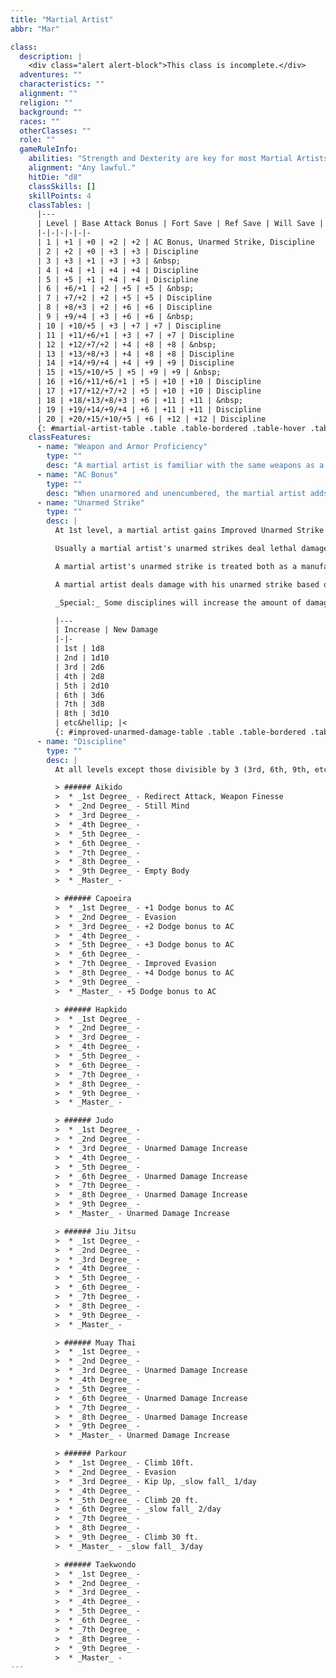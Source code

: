 ```yaml
---
title: "Martial Artist"
abbr: "Mar"

class:
  description: |
    <div class="alert alert-block">This class is incomplete.</div>
  adventures: ""
  characteristics: ""
  alignment: ""
  religion: ""
  background: ""
  races: ""
  otherClasses: ""
  role: ""
  gameRuleInfo:
    abilities: "Strength and Dexterity are key for most Martial Artists. Because the Martial Artist relies on his awareness of his surroundings as a means of protection, Wisdom is also an important ability for him."
    alignment: "Any lawful."
    hitDie: "d8"
    classSkills: []
    skillPoints: 4
    classTables: |
      |---
      | Level | Base Attack Bonus | Fort Save | Ref Save | Will Save | Special
      |-|-|-|-|-|-
      | 1 | +1 | +0 | +2 | +2 | AC Bonus, Unarmed Strike, Discipline
      | 2 | +2 | +0 | +3 | +3 | Discipline
      | 3 | +3 | +1 | +3 | +3 | &nbsp;
      | 4 | +4 | +1 | +4 | +4 | Discipline
      | 5 | +5 | +1 | +4 | +4 | Discipline
      | 6 | +6/+1 | +2 | +5 | +5 | &nbsp;
      | 7 | +7/+2 | +2 | +5 | +5 | Discipline
      | 8 | +8/+3 | +2 | +6 | +6 | Discipline
      | 9 | +9/+4 | +3 | +6 | +6 | &nbsp;
      | 10 | +10/+5 | +3 | +7 | +7 | Discipline
      | 11 | +11/+6/+1 | +3 | +7 | +7 | Discipline
      | 12 | +12/+7/+2 | +4 | +8 | +8 | &nbsp;
      | 13 | +13/+8/+3 | +4 | +8 | +8 | Discipline
      | 14 | +14/+9/+4 | +4 | +9 | +9 | Discipline
      | 15 | +15/+10/+5 | +5 | +9 | +9 | &nbsp;
      | 16 | +16/+11/+6/+1 | +5 | +10 | +10 | Discipline
      | 17 | +17/+12/+7/+2 | +5 | +10 | +10 | Discipline
      | 18 | +18/+13/+8/+3 | +6 | +11 | +11 | &nbsp;
      | 19 | +19/+14/+9/+4 | +6 | +11 | +11 | Discipline
      | 20 | +20/+15/+10/+5 | +6 | +12 | +12 | Discipline
      {: #martial-artist-table .table .table-bordered .table-hover .table-striped data-caption="Table: The Martial Artist" }
    classFeatures:
      - name: "Weapon and Armor Proficiency"
        type: ""
        desc: "A martial artist is familiar with the same weapons as a Monk. A martial artist gains no proficiency with armor or shields."
      - name: "AC Bonus"
        type: ""
        desc: "When unarmored and unencumbered, the martial artist adds his Wisdom bonus (if any) to his AC."
      - name: "Unarmed Strike"
        type: ""
        desc: |
          At 1st level, a martial artist gains Improved Unarmed Strike as a bonus feat. A martial artist's attacks may be with either fist interchangeably or even from elbows, knees, and feet. This means that a martial artist may even make unarmed strikes with his hands full. There is no such thing as an off-hand attack for a martial artist striking unarmed. A martial artist may thus apply his full Strength bonus on damage rolls for all his unarmed strikes.

          Usually a martial artist's unarmed strikes deal lethal damage, but he can choose to deal nonlethal damage instead with no penalty on his attack roll. He has the same choice to deal lethal or nonlethal damage while grappling.

          A martial artist's unarmed strike is treated both as a manufactured weapon and a natural weapon for the purpose of spells and effects that enhance or improve either manufactured weapons or natural weapons.

          A martial artist deals damage with his unarmed strike based on his size category. A medium sized martial artist has a base damage of 1d6 plus any Strength bonus he may have. Some disciplines may increase this base damage, but it does not increase in level as a monk's damage does. See the monk class for the damage dealt by small or large martial artists. The base damage is equal to a 1st level monk.

          _Special:_ Some disciplines will increase the amount of damage a martial artist deals with his unarmed strike. Each time this is increased, use the table below for the martial artist's damage.

          |---
          | Increase | New Damage
          |-|-
          | 1st | 1d8
          | 2nd | 1d10
          | 3rd | 2d6
          | 4th | 2d8
          | 5th | 2d10
          | 6th | 3d6
          | 7th | 3d8
          | 8th | 3d10
          | etc&hellip; |<
          {: #improved-unarmed-damage-table .table .table-bordered .table-hover .table-striped data-caption="Table: Improved Unarmed Damage" }
      - name: "Discipline"
        type: ""
        desc: |
          At all levels except those divisible by 3 (3rd, 6th, 9th, etc), the martial artist gains a new discipline. This can be an advancement in a martial style that he has already begun studying, or the martial artist may opt to begin studying a new style of martial art. At no time is a martial artist able to select a level of a style more than one level beyond his current degree of study in that particular style. For example, Itharun is a 12th level martial artist. When he gains 13th level, he can choose to advance to the next degree in a discipline he has already begun studying, or he may begin a new discipline at it's first degree. The disciplines are as follows:

          > ###### Aikido
          >  * _1st Degree_ - Redirect Attack, Weapon Finesse
          >  * _2nd Degree_ - Still Mind
          >  * _3rd Degree_ -
          >  * _4th Degree_ -
          >  * _5th Degree_ -
          >  * _6th Degree_ -
          >  * _7th Degree_ -
          >  * _8th Degree_ -
          >  * _9th Degree_ - Empty Body
          >  * _Master_ -

          > ###### Capoeira
          >  * _1st Degree_ - +1 Dodge bonus to AC
          >  * _2nd Degree_ - Evasion
          >  * _3rd Degree_ - +2 Dodge bonus to AC
          >  * _4th Degree_ -
          >  * _5th Degree_ - +3 Dodge bonus to AC
          >  * _6th Degree_ -
          >  * _7th Degree_ - Improved Evasion
          >  * _8th Degree_ - +4 Dodge bonus to AC
          >  * _9th Degree_ -
          >  * _Master_ - +5 Dodge bonus to AC

          > ###### Hapkido
          >  * _1st Degree_ -
          >  * _2nd Degree_ -
          >  * _3rd Degree_ -
          >  * _4th Degree_ -
          >  * _5th Degree_ -
          >  * _6th Degree_ -
          >  * _7th Degree_ -
          >  * _8th Degree_ -
          >  * _9th Degree_ -
          >  * _Master_ -

          > ###### Judo
          >  * _1st Degree_ -
          >  * _2nd Degree_ -
          >  * _3rd Degree_ - Unarmed Damage Increase
          >  * _4th Degree_ -
          >  * _5th Degree_ -
          >  * _6th Degree_ - Unarmed Damage Increase
          >  * _7th Degree_ -
          >  * _8th Degree_ - Unarmed Damage Increase
          >  * _9th Degree_ -
          >  * _Master_ - Unarmed Damage Increase

          > ###### Jiu Jitsu
          >  * _1st Degree_ -
          >  * _2nd Degree_ -
          >  * _3rd Degree_ -
          >  * _4th Degree_ -
          >  * _5th Degree_ -
          >  * _6th Degree_ -
          >  * _7th Degree_ -
          >  * _8th Degree_ -
          >  * _9th Degree_ -
          >  * _Master_ -

          > ###### Muay Thai
          >  * _1st Degree_ -
          >  * _2nd Degree_ -
          >  * _3rd Degree_ - Unarmed Damage Increase
          >  * _4th Degree_ -
          >  * _5th Degree_ -
          >  * _6th Degree_ - Unarmed Damage Increase
          >  * _7th Degree_ -
          >  * _8th Degree_ - Unarmed Damage Increase
          >  * _9th Degree_ -
          >  * _Master_ - Unarmed Damage Increase

          > ###### Parkour
          >  * _1st Degree_ - Climb 10ft.
          >  * _2nd Degree_ - Evasion
          >  * _3rd Degree_ - Kip Up, _slow fall_ 1/day
          >  * _4th Degree_ -
          >  * _5th Degree_ - Climb 20 ft.
          >  * _6th Degree_ - _slow fall_ 2/day
          >  * _7th Degree_ -
          >  * _8th Degree_ -
          >  * _9th Degree_ - Climb 30 ft.
          >  * _Master_ - _slow fall_ 3/day

          > ###### Taekwondo
          >  * _1st Degree_ -
          >  * _2nd Degree_ -
          >  * _3rd Degree_ -
          >  * _4th Degree_ -
          >  * _5th Degree_ -
          >  * _6th Degree_ -
          >  * _7th Degree_ -
          >  * _8th Degree_ -
          >  * _9th Degree_ -
          >  * _Master_ -
---
```

